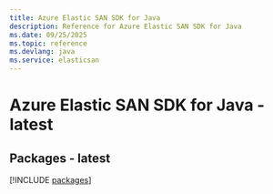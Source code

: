 ```yaml
---
title: Azure Elastic SAN SDK for Java
description: Reference for Azure Elastic SAN SDK for Java
ms.date: 09/25/2025
ms.topic: reference
ms.devlang: java
ms.service: elasticsan
---
```

# Azure Elastic SAN SDK for Java - latest
## Packages - latest
[!INCLUDE [packages](elastic-san-index.md)]